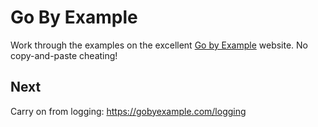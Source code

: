 
# Go By Example

Work through the examples on the excellent [Go by Example](https://gobyexample.com/)
website. No copy-and-paste cheating!


## Next

Carry on from logging:
https://gobyexample.com/logging
